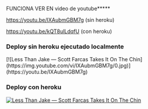 FUNCIONA VER EN
video de youtube*****

https://youtu.be/IXAubmGBM7g (sin heroku)

https://youtu.be/kQT8ulLdqfU (con heroku)
<h3>Deploy sin heroku ejecutado localmente</h3>
[![Less Than Jake — Scott Farcas Takes It On The Chin](https://img.youtube.com/vi/IXAubmGBM7g/0.jpg)](https://youtu.be/IXAubmGBM7g)
<h3>Deploy con heroku</h3>

[![Less Than Jake — Scott Farcas Takes It On The Chin](https://img.youtube.com/vi/kQT8ulLdqfU/0.jpg)](https://youtu.be/kQT8ulLdqfU)

